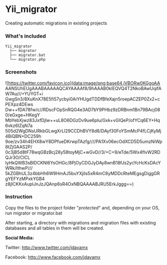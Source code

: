 # Yii_migrator
Creating automatic migrations in existing projects

### What's included
```
Yii_migrator
  ├── migrator
  ├── migrator.bat
  └── migrator.php
```
### Screenshots
![https://twitter.com/favicon.ico](data:image/png;base64,iVBORw0KGgoAA
AANSUhEUgAAABAAAAAQCAYAAAAf8/9hAAAB0klEQVQ4T2NkoBAwUqifAW7Au///+YUYGT+i
GwgSn3/8XuKnX78E5fi57ycbyi0AiYHUgdTDDfBfeXajn5roepACZEP0Zx2+cPEXpz4DEws
Dw++fDA78fw/c//RDscFOpSnRQG4e3AD7bY9PHbz9zDRBnm1Bn79BAcj080/eGxge+HKegY
MbYebXjwz83JxfDjlw++uL8O6DGzDv9ue6pIu/Gxk+vGIQeP/ofYCq6EY+Hq6vkz6IZqN7a
505d2WgDNsURkbGLwgXrLl29CCDhBVY8d8/DAyf30FoYSmMcP4fLCjKyMj4BiQBN+DC259h
9oe/zv34h4EHX8wY8DPfueDKrwpTAzfg////PA1Xv06ecOdXCD5D5umzNiWp8tZjGAAS2P/
0c3jB5d8tF78wqGBzBcj28y58toyMjC+wGvD//3/+C+9/eTde/5Wx4flvW2RDQJr3O/ClCL
IyHkQWB3sBlDCKNl6YsOHGc/8PjOyCDGJyDAy8wnB18fJs2ycYcHcKsDAcYWRk/IthwP///
5kZGBhUL3z4bbHh6W9HmAJ5buYXjiIs5xR4mC8yMDDcRteMEgsgDiggGRgYEFYzMPxkYGB4
z8jICKKxAuplJnJzJQAnp6sR4OxNBQAAAABJRU5ErkJggg==)

### Instruction
Copy the files to the project folder "*protected*" and, depending on your OS, run migrator or migrator.bat

After starting, a directory with migrations and migration files with existing databases and all tables in them will be created. 

**Social Media:**

Twitter: <http://www.twitter.com/jdayamx>

Facebook: <http://www.facebook.com/jdayamx>